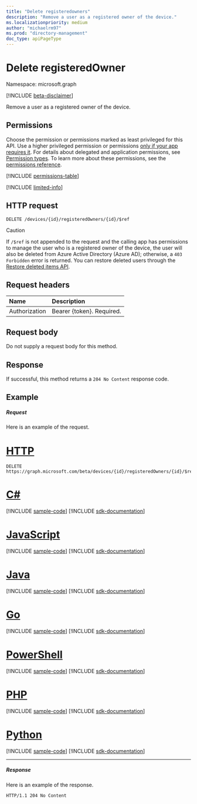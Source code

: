 ```yaml
---
title: "Delete registeredowners"
description: "Remove a user as a registered owner of the device."
ms.localizationpriority: medium
author: "michaelrm97"
ms.prod: "directory-management"
doc_type: apiPageType
---
```


# Delete registeredOwner

Namespace: microsoft.graph

[!INCLUDE [beta-disclaimer](../../includes/beta-disclaimer.md)]

Remove a user as a registered owner of the device.

## Permissions

Choose the permission or permissions marked as least privileged for this API. Use a higher privileged permission or permissions [only if your app requires it](/graph/permissions-overview#best-practices-for-using-microsoft-graph-permissions). For details about delegated and application permissions, see [Permission types](/graph/permissions-overview#permission-types). To learn more about these permissions, see the [permissions reference](/graph/permissions-reference).

<!-- { "blockType": "permissions", "name": "device_delete_registeredowners" } -->
[!INCLUDE [permissions-table](../includes/permissions/device-delete-registeredowners-permissions.md)]

[!INCLUDE [limited-info](../../includes/limited-info.md)]

## HTTP request
<!-- { "blockType": "ignored" } -->
```http
DELETE /devices/{id}/registeredOwners/{id}/$ref
```
> [!CAUTION]
> If `/$ref` is not appended to the request and the calling app has permissions to manage the user who is a registered owner of the device, the user will also be deleted from Azure Active Directory (Azure AD); otherwise, a `403 Forbidden` error is returned. You can restore deleted users through the [Restore deleted items API](directory-deleteditems-restore.md).

## Request headers
| Name       | Description|
|:-----------|:------|
| Authorization  | Bearer {token}. Required. |

## Request body
Do not supply a request body for this method.

## Response

If successful, this method returns a `204 No Content` response code.

## Example
##### Request
Here is an example of the request.

# [HTTP](#tab/http)
<!-- {
  "blockType": "request",
  "name": "delete_registeredowners"
}-->
```msgraph-interactive
DELETE https://graph.microsoft.com/beta/devices/{id}/registeredOwners/{id}/$ref
```

# [C#](#tab/csharp)
[!INCLUDE [sample-code](../includes/snippets/csharp/delete-registeredowners-csharp-snippets.md)]
[!INCLUDE [sdk-documentation](../includes/snippets/snippets-sdk-documentation-link.md)]

# [JavaScript](#tab/javascript)
[!INCLUDE [sample-code](../includes/snippets/javascript/delete-registeredowners-javascript-snippets.md)]
[!INCLUDE [sdk-documentation](../includes/snippets/snippets-sdk-documentation-link.md)]

# [Java](#tab/java)
[!INCLUDE [sample-code](../includes/snippets/java/delete-registeredowners-java-snippets.md)]
[!INCLUDE [sdk-documentation](../includes/snippets/snippets-sdk-documentation-link.md)]

# [Go](#tab/go)
[!INCLUDE [sample-code](../includes/snippets/go/delete-registeredowners-go-snippets.md)]
[!INCLUDE [sdk-documentation](../includes/snippets/snippets-sdk-documentation-link.md)]

# [PowerShell](#tab/powershell)
[!INCLUDE [sample-code](../includes/snippets/powershell/delete-registeredowners-powershell-snippets.md)]
[!INCLUDE [sdk-documentation](../includes/snippets/snippets-sdk-documentation-link.md)]

# [PHP](#tab/php)
[!INCLUDE [sample-code](../includes/snippets/php/delete-registeredowners-php-snippets.md)]
[!INCLUDE [sdk-documentation](../includes/snippets/snippets-sdk-documentation-link.md)]

# [Python](#tab/python)
[!INCLUDE [sample-code](../includes/snippets/python/delete-registeredowners-python-snippets.md)]
[!INCLUDE [sdk-documentation](../includes/snippets/snippets-sdk-documentation-link.md)]

---

##### Response
Here is an example of the response.
<!-- {
  "blockType": "response",
  "truncated": true
} -->
```http
HTTP/1.1 204 No Content
```

<!-- uuid: 8fcb5dbc-d5aa-4681-8e31-b001d5168d79
2015-10-25 14:57:30 UTC -->
<!--
{
  "type": "#page.annotation",
  "description": "Delete registeredOwners",
  "keywords": "",
  "section": "documentation",
  "tocPath": "",
  "suppressions": [
  ]
}
-->


